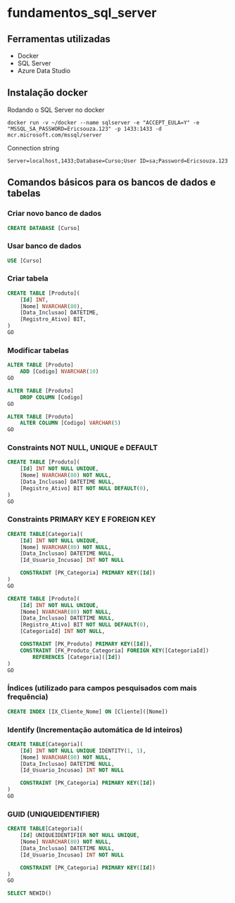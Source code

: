 # fundamentos_sql_server

## Ferramentas utilizadas
- Docker
- SQL Server
- Azure Data Studio

## Instalação docker
Rodando o SQL Server no docker

```docker run -v ~/docker --name sqlserver -e "ACCEPT_EULA=Y" -e "MSSQL_SA_PASSWORD=Ericsouza.123" -p 1433:1433 -d mcr.microsoft.com/mssql/server```

Connection string

```Server=localhost,1433;Database=Curso;User ID=sa;Password=Ericsouza.123```


## Comandos básicos para os bancos de dados e tabelas

### Criar novo banco de dados
```SQL
CREATE DATABASE [Curso]
```

### Usar banco de dados
```SQL
USE [Curso]
```

### Criar tabela
```SQL
CREATE TABLE [Produto](
    [Id] INT,
    [Nome] NVARCHAR(80),
    [Data_Inclusao] DATETIME,
    [Registro_Ativo] BIT,
)
GO
```

### Modificar tabelas
```SQL
ALTER TABLE [Produto]
    ADD [Codigo] NVARCHAR(10)
GO

ALTER TABLE [Produto]
    DROP COLUMN [Codigo]
GO

ALTER TABLE [Produto]
    ALTER COLUMN [Codigo] VARCHAR(5)
GO
```

### Constraints NOT NULL, UNIQUE e DEFAULT
```SQL
CREATE TABLE [Produto](
    [Id] INT NOT NULL UNIQUE,
    [Nome] NVARCHAR(80) NOT NULL,
    [Data_Inclusao] DATETIME NULL,
    [Registro_Ativo] BIT NOT NULL DEFAULT(0),
)
GO  
```

### Constraints PRIMARY KEY E FOREIGN KEY
```SQL 
CREATE TABLE[Categoria](
    [Id] INT NOT NULL UNIQUE,
    [Nome] NVARCHAR(80) NOT NULL,
    [Data_Inclusao] DATETIME NULL,
    [Id_Usuario_Incusao] INT NOT NULL

    CONSTRAINT [PK_Categoria] PRIMARY KEY([Id])
)
GO

CREATE TABLE [Produto](
    [Id] INT NOT NULL UNIQUE,
    [Nome] NVARCHAR(80) NOT NULL,
    [Data_Inclusao] DATETIME NULL,
    [Registro_Ativo] BIT NOT NULL DEFAULT(0),
    [CategoriaId] INT NOT NULL,

    CONSTRAINT [PK_Produto] PRIMARY KEY([Id]),
    CONSTRAINT [FK_Produto_Categoria] FOREIGN KEY([CategoriaId])
        REFERENCES [Categoria]([Id])
)
GO 
```

### Índices (utilizado para campos pesquisados com mais frequência)
```SQL
CREATE INDEX [IX_Cliente_Nome] ON [Cliente]([Nome])
```

### Identify (Incrementação automática de Id inteiros)
```SQL
CREATE TABLE[Categoria](
    [Id] INT NOT NULL UNIQUE IDENTITY(1, 1),
    [Nome] NVARCHAR(80) NOT NULL,
    [Data_Inclusao] DATETIME NULL,
    [Id_Usuario_Incusao] INT NOT NULL

    CONSTRAINT [PK_Categoria] PRIMARY KEY([Id])
)
GO
```

### GUID (UNIQUEIDENTIFIER)
```SQL
CREATE TABLE[Categoria](
    [Id] UNIQUEIDENTIFIER NOT NULL UNIQUE,
    [Nome] NVARCHAR(80) NOT NULL,
    [Data_Inclusao] DATETIME NULL,
    [Id_Usuario_Incusao] INT NOT NULL

    CONSTRAINT [PK_Categoria] PRIMARY KEY([Id])
)
GO

SELECT NEWID()
```